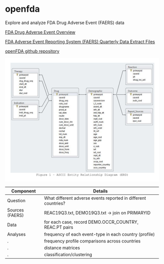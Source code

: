 # openfda

Explore and analyze FDA Drug Adverse Event (FAERS) data

[FDA Drug Adverse Event Overview](https://open.fda.gov/apis/drug/event/)

[FDA Adverse Event Reporting System (FAERS) Quarterly Data Extract Files](https://fis.fda.gov/extensions/FPD-QDE-FAERS/FPD-QDE-FAERS.html)

[openFDA github repository](https://github.com/FDA/openfda/)


![FAERS ascii ERD](faers-ascii-ERD.jpg)



Component | Details
------------ | -------------
Question | What different adverse events reported in different countries?
Sources (FAERS) | REAC19Q3.txt, DEMO19Q3.txt -> join on PRIMARYID
Data	   | for each case, record DEMO.OCCR_COUNTRY, REAC.PT pairs
Analyses | frequency of each event-type in each country (profile)
 .  | frequency profile comparisons across countries
 .  | distance matrices
 .  | classification/clustering

